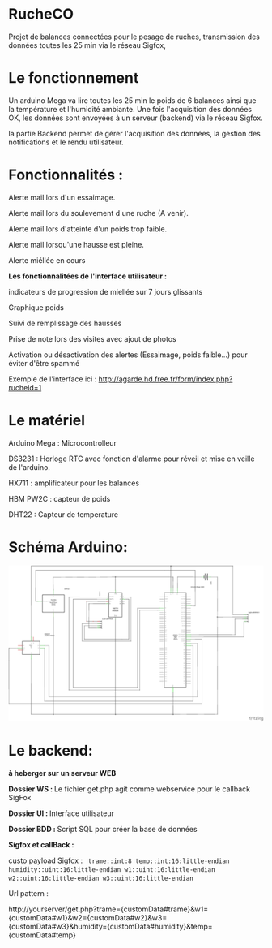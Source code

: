 # RucheCO

Projet de balances connectées pour le pesage de ruches, transmission des données toutes les 25 min via le réseau Sigfox, 

# Le fonctionnement

Un arduino Mega va lire toutes les 25 min le poids de 6 balances ainsi que la température et l'humidité ambiante. 
Une fois l'acquisition des données OK, les données sont envoyées à un serveur (backend) via le réseau Sigfox.

la partie Backend permet de gérer l'acquisition des données, la gestion des notifications et le rendu utilisateur.


# Fonctionnalités :

<p>Alerte mail lors d'un essaimage.</p>
<p>Alerte mail lors du soulevement d'une ruche (A venir).</p>
<p>Alerte mail lors d'atteinte d'un poids trop faible.</p>
<p>Alerte mail lorsqu'une hausse est pleine.</p>
<p>Alerte miéllée en cours</p>

<b>Les fonctionnalitées de l'interface utilisateur : </b>

indicateurs de progression de miellée sur 7 jours glissants

Graphique poids

Suivi de remplissage des hausses

Prise de note lors des visites avec ajout de photos

Activation ou désactivation des alertes (Essaimage, poids faible...) pour éviter d'être spammé

Exemple de l'interface ici : http://agarde.hd.free.fr/form/index.php?rucheid=1

# Le matériel 

Arduino Mega : Microcontrolleur 

DS3231 : Horloge RTC avec fonction d'alarme pour réveil et mise en veille de l'arduino.

HX711 : amplificateur pour les balances

HBM PW2C : capteur de poids

DHT22 : Capteur de temperature


# Schéma Arduino:

<img src="Backend/UI/images/Projet_Global_Sigfox_mega_schma.png"/>

# Le backend:
<b>à heberger sur un serveur WEB</b>

<b>Dossier WS : </b> Le fichier get.php agit comme webservice pour le callback SigFox

<b>Dossier UI : </b> Interface utilisateur 

<b>Dossier BDD : </b> Script SQL pour créer la base de données

<b>Sigfox et callBack : </b>


<p>custo payload Sigfox : <code> trame::int:8 temp::int:16:little-endian humidity::uint:16:little-endian w1::uint:16:little-endian w2::uint:16:little-endian w3::uint:16:little-endian </code></p>

Url pattern :

http://yourserver/get.php?trame={customData#trame}&w1={customData#w1}&w2={customData#w2}&w3={customData#w3}&humidity={customData#humidity}&temp={customData#temp}